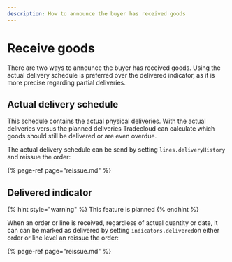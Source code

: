 ```yaml
---
description: How to announce the buyer has received goods
---
```


# Receive goods

There are two ways to announce the buyer has received goods. Using the actual delivery schedule is preferred over the delivered indicator, as it is more precise regarding partial deliveries.

## Actual delivery schedule

This schedule contains the actual physical deliveries. With the actual deliveries versus the planned deliveries Tradecloud can calculate which goods should still be delivered or are even overdue.

The actual delivery schedule can be send by setting `lines.deliveryHistory` and reissue the order:

{% page-ref page="reissue.md" %}

## Delivered indicator

{% hint style="warning" %}
This feature is planned
{% endhint %}

When an order or line is received, regardless of actual quantity or date, it can can be marked as delivered by setting `indicators.delivered`on either order or line level an reissue the order:

{% page-ref page="reissue.md" %}



